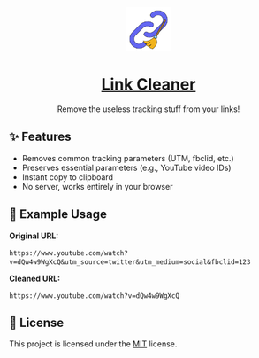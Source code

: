 <div align="center">
  <img src="assets/logo.png" alt="Link Cleaner Logo" width="80" height="80">
  
  # [Link Cleaner](https://linkcleaner.vercel.app)

  Remove the useless tracking stuff from your links!
</div>

## ✨ Features

- Removes common tracking parameters (UTM, fbclid, etc.)
- Preserves essential parameters (e.g., YouTube video IDs)
- Instant copy to clipboard
- No server, works entirely in your browser

## 📱 Example Usage

**Original URL:**
```
https://www.youtube.com/watch?v=dQw4w9WgXcQ&utm_source=twitter&utm_medium=social&fbclid=123
```

**Cleaned URL:**
```
https://www.youtube.com/watch?v=dQw4w9WgXcQ
```

## 📝 License

This project is licensed under the [MIT](LICENSE) license.
